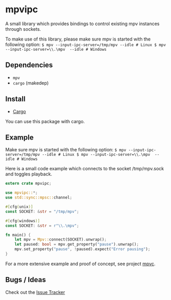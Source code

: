 # mpvipc

A small library which provides bindings to control existing mpv instances through sockets.

To make use of this library, please make sure mpv is started with the following option:
`
$ mpv --input-ipc-server=/tmp/mpv --idle # Linux
$ mpv --input-ipc-server=\\.\mpv  --idle # Windows
`

## Dependencies

- `mpv`
- `cargo` (makedep)

## Install

- [Cargo](https://crates.io/crates/mpvipc)

You can use this package with cargo.

## Example

Make sure mpv is started with the following option:
`
$ mpv --input-ipc-server=/tmp/mpv --idle # Linux
$ mpv --input-ipc-server=\\.\mpv  --idle # Windows
`

Here is a small code example which connects to the socket /tmp/mpv.sock and toggles playback.

```rust
extern crate mpvipc;

use mpvipc::*;
use std::sync::mpsc::channel;

#[cfg(unix)]
const SOCKET: &str = "/tmp/mpv";

#[cfg(windows)]
const SOCKET: &str = r"\\.\mpv";

fn main() {
    let mpv = Mpv::connect(SOCKET).unwrap();
    let paused: bool = mpv.get_property("pause").unwrap();
    mpv.set_property("pause", !paused).expect("Error pausing");
}
```

For a more extensive example and proof of concept, see project [mpvc](https://gitlab.com/mpv-ipc/mpvc).

## Bugs / Ideas

Check out the [Issue Tracker](https://gitlab.com/mpv-ipc/mpvipc/issues)
